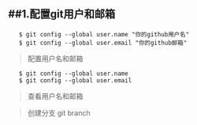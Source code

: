 ##1.配置git用户和邮箱 
---
```
   $ git config --global user.name "你的github用户名"    
   $ git config --global user.email "你的github邮箱"
```
> 配置用户名和邮箱
```
   $ git config --global user.name     
   $ git config --global user.email
```
> 查看用户名和邮箱

> 创建分支 git branch
